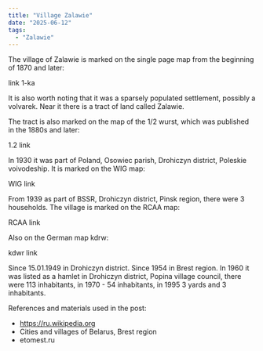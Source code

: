 ```yaml
---
title: "Village Zalawie"
date: "2025-06-12"
tags: 
  - "Zalawie"
---
```


The village of Zalawie is marked on the single page map from the beginning of 1870 and later:
 
 link 1-ka
 
It is also worth noting that it was a sparsely populated settlement, possibly a volvarek. Near it there is a tract of land called Zalawie.
 
The tract is also marked on the map of the 1/2 wurst, which was published in the 1880s and later:

1.2 link

In 1930 it was part of Poland, Osowiec parish, Drohiczyn district, Poleskie voivodeship. It is marked on the WIG map:

WIG link

From 1939 as part of BSSR, Drohiczyn district, Pinsk region, there were 3 households. The village is marked on the RCAA map:

RCAA link

Also on the German map kdrw:

kdwr link

Since 15.01.1949 in Drohiczyn district. Since 1954 in Brest region. In 1960 it was listed as a hamlet in Drohiczyn district, Popina village council, there were 113 inhabitants, in 1970 - 54 inhabitants, in 1995 3 yards and 3 inhabitants.

References and materials used in the post:
- https://ru.wikipedia.org
- Cities and villages of Belarus, Brest region
- etomest.ru

